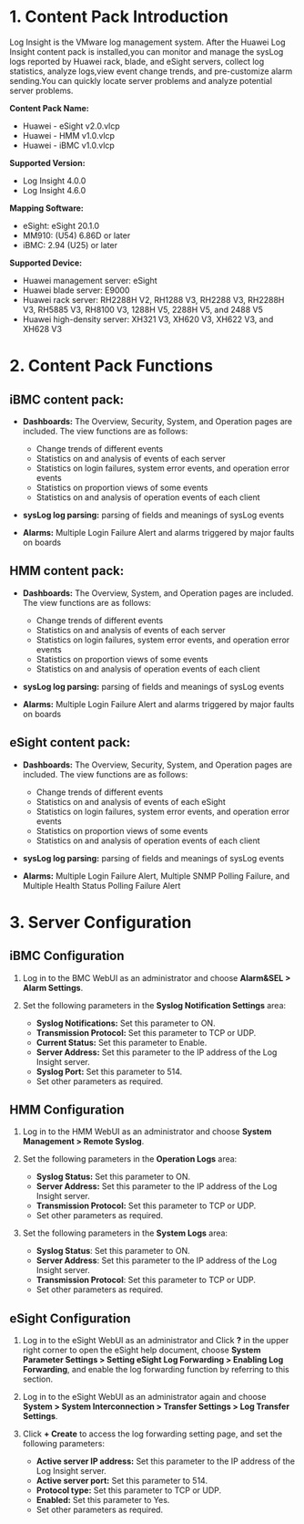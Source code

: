 # 1. Content Pack Introduction

Log Insight is the VMware log management system. After the Huawei Log Insight content pack is installed,you can monitor and manage the sysLog logs reported by Huawei rack, blade, and eSight servers, collect log statistics, analyze logs,view event change trends, and pre-customize alarm sending.You can quickly locate server problems and analyze potential server problems.

**Content Pack Name:** 
- Huawei - eSight  v2.0.vlcp
- Huawei - HMM  v1.0.vlcp
- Huawei - iBMC  v1.0.vlcp

**Supported Version:**
- Log Insight 4.0.0 
- Log Insight 4.6.0

**Mapping Software:** 
- eSight: eSight 20.1.0
- MM910: (U54) 6.86D or later
- iBMC: 2.94 (U25) or later

**Supported Device:**
-   Huawei management server:   eSight
-   Huawei blade server:        E9000
-   Huawei rack server:         RH2288H V2, RH1288 V3, RH2288 V3, RH2288H V3, RH5885 V3, RH8100 V3, 1288H V5, 2288H V5, and 2488 V5
-   Huawei high-density server: XH321 V3, XH620 V3, XH622 V3, and XH628 V3

# 2. Content Pack Functions
## iBMC content pack:
- **Dashboards:** 
The Overview, Security, System, and Operation pages are included. The view functions are as follows:
	- Change trends of different events
	- Statistics on and analysis of events of each server
	- Statistics on login failures, system error events, and operation error events
	- Statistics on proportion views of some events
	- Statistics on and analysis of operation events of each client

- **sysLog log parsing:** parsing of fields and meanings of sysLog events
- **Alarms:** Multiple Login Failure Alert and alarms triggered by major faults on boards

## HMM content pack:
- **Dashboards:** 
The Overview, System, and Operation pages are included. The view functions are as follows:
	- Change trends of different events
	- Statistics on and analysis of events of each server
	- Statistics on login failures, system error events, and operation error events
	- Statistics on proportion views of some events
	- Statistics on and analysis of operation events of each client	

- **sysLog log parsing:** parsing of fields and meanings of sysLog events
- **Alarms:** Multiple Login Failure Alert and alarms triggered by major faults on boards

## eSight content pack:
- **Dashboards:** 
The Overview, Security, System, and Operation pages are included. The view functions are as follows:
	- Change trends of different events
	- Statistics on and analysis of events of each eSight
	- Statistics on login failures, system error events, and operation error events
	- Statistics on proportion views of some events
	- Statistics on and analysis of operation events of each client

- **sysLog log parsing:** parsing of fields and meanings of sysLog events
- **Alarms:** Multiple Login Failure Alert, Multiple SNMP Polling Failure, and Multiple Health Status Polling Failure Alert

# 3. Server Configuration
## iBMC Configuration
1.	Log in to the BMC WebUI as an administrator and choose **Alarm&SEL > Alarm Settings**.

2.	Set the following parameters in the **Syslog Notification Settings** area:
	-	**Syslog Notifications:** Set this parameter to ON.
	-	**Transmission Protocol:** Set this parameter to TCP or UDP.
	-	**Current Status:** Set this parameter to Enable.
	-	**Server Address:** Set this parameter to the IP address of the Log Insight server.
	-	**Syslog Port:** Set this parameter to 514.
	-	Set other parameters as required.

## HMM Configuration
1.	Log in to the HMM WebUI as an administrator and choose **System Management > Remote Syslog**.</b>

2.	Set the following parameters in the **Operation Logs** area:
	- **Syslog Status:** Set this parameter to ON.
	-	**Server Address:** Set this parameter to the IP address of the Log Insight server.
	-	**Transmission Protocol:** Set this parameter to TCP or UDP.
	-	Set other parameters as required.

3.	Set the following parameters in the **System Logs** area:
	-	**Syslog Status**: Set this parameter to ON.
	-	**Server Address**: Set this parameter to the IP address of the Log Insight server.
	-	**Transmission Protocol**: Set this parameter to TCP or UDP.
	-	Set other parameters as required.

## eSight Configuration
1.	Log in to the eSight WebUI as an administrator and Click **?** in the upper right corner to open the eSight help document, choose **System Parameter Settings > Setting eSight Log Forwarding > Enabling Log Forwarding**, and enable the log forwarding function by referring to this section.

2.	Log in to the eSight WebUI as an administrator again and choose **System > System Interconnection > Transfer Settings > Log Transfer Settings**.

3.	Click **+ Create** to access the log forwarding setting page, and set the following parameters:
	-	**Active server IP address:** Set this parameter to the IP address of the Log Insight server.
	-	**Active server port:** Set this parameter to 514.
	-	**Protocol type:** Set this parameter to TCP or UDP.
	-	**Enabled:** Set this parameter to Yes.
	-	Set other parameters as required.
